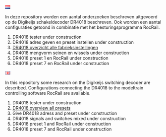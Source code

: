 ![Nederlandse vlag](../images/nl.gif)

In deze repository worden een aantal onderzoeken beschreven uitgevoerd op de Digikeijs schakeldecoder DR4018 beschreven. Ook worden een aantal configuraties getoond in combinatie met het besturingsprogramma RocRail.

1. DR4018 tester under construction
2. DR4018 adres geven en preset instellen under construction
3. [DR4018 overzicht alle fabrieksinstellingen](/DR4018/DR4018_overview/README.md)
4. DR4018 mengvorm seinen en wissels under construction
5. DR4018 preset 1 en RocRail under construction
6. DR4018 preset 7 en RocRail under construction


![English flag](../images/gb.gif)

In this repository some research on the Digikeijs switching decoder are described. Configurations connecting the DR4018 to the modeltrain controlling software RocRail are available.

1. DR4018 tester under construction
2. [DR4018 overview all presets](/DR4018/DR4018_overview/README.md)
3. Give DR4018 adress and preset  under construction
4. DR4018 signals and switches mixed under construction
5. DR4018 preset 1 and RocRail under construction
6. DR4018 preset 7 and RocRail under construction
